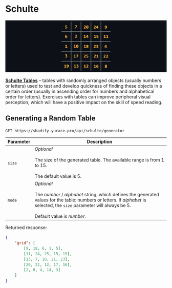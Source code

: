 # Schulte

<p align="center"><img src="../images/schulte.gif" alt="Schulte"/></p>

[**Schulte Tables**](https://youtu.be/4R1kycHqsqM) – tables with randomly arranged objects (usually numbers or letters) used to test and develop quickness of finding these objects in a certain order (usually in ascending order for numbers and alphabetical order for letters). Exercises with tables can improve peripheral visual perception, which will have a positive impact on the skill of speed reading.

## Generating a Random Table

```nginx
GET https://shadify.yurace.pro/api/schulte/generator
```

| Parameter | Description                                                                                                                                                                                                                       |
| --------- | --------------------------------------------------------------------------------------------------------------------------------------------------------------------------------------------------------------------------------- |
| `size`    | _Optional_ <br><br> The size of the generated table. The available range is from 1 to 15. <br><br> The default value is 5.                                                                                                        |
| `mode`    | _Optional_ <br><br> The _number_ / _alphabet_ string, which defines the generated values for the table: numbers or letters. If _alphabet_ is selected, the `size` parameter will always be 5. <br><br> Default value is _number_. |

Returned response:

```json
{
    "grid": [
        [9, 18, 6, 1, 5],
        [11, 24, 25, 15, 19],
        [13, 7, 10, 21, 23],
        [20, 22, 12, 17, 16],
        [2, 8, 4, 14, 3]
    ]
}
```
